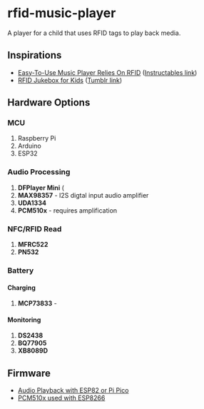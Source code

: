 # rfid-music-player

A player for a child that uses RFID tags to play back media.

## Inspirations
- [Easy-To-Use Music Player Relies On RFID](https://hackaday.com/2020/08/29/easy-to-use-music-player-relies-on-rfid/) ([Instructables link](https://www.instructables.com/Juuke-a-RFID-Music-Player-for-Elderly-and-Kids/))
- [RFID Jukebox for Kids](https://hackaday.com/2012/03/14/rfid-jukebox-for-the-kids/) ([Tumblr link](https://scalotta.tumblr.com/post/18998879764/contact-free-jukebox))

## Hardware Options
### MCU
1. Raspberry Pi
2. Arduino
3. ESP32

### Audio Processing
1. **DFPlayer Mini** (
2. **MAX98357** - I2S digtal input audio amplifier
3. **UDA1334**
4. **PCM510x** - requires amplification

### NFC/RFID Read
1. **MFRC522**
2. **PN532**

### Battery
#### Charging
1. **MCP73833** - 

#### Monitoring
1. **DS2438**
2. **BQ77905**
3. **XB8089D**

## Firmware
- [Audio Playback with ESP82 or Pi Pico](https://github.com/earlephilhower/ESP8266Audio)
- [PCM510x used with ESP8266](http://www.nihamkin.com/pcm-audio-on-esp8266-using-the-pcm5102-chip.html)

